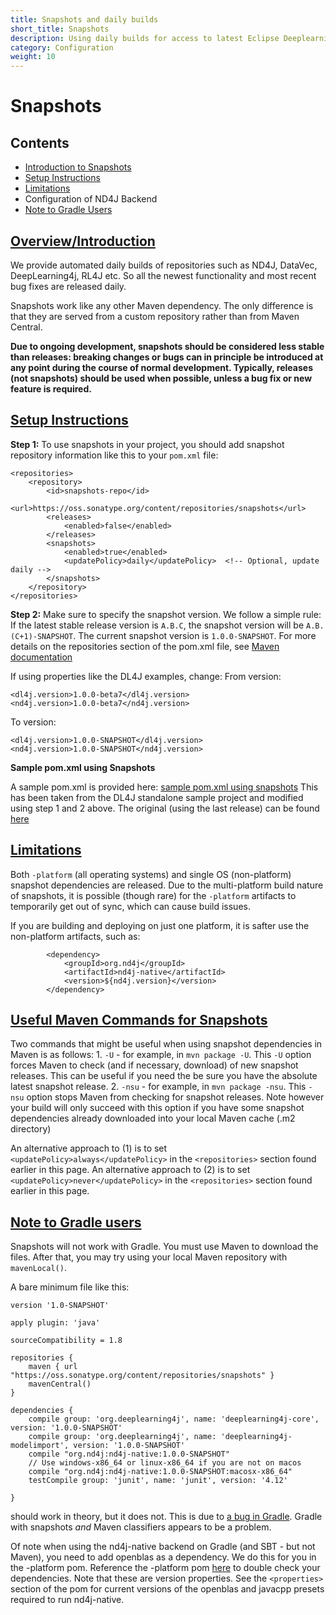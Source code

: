 ```yaml
---
title: Snapshots and daily builds
short_title: Snapshots
description: Using daily builds for access to latest Eclipse Deeplearning4j features.
category: Configuration
weight: 10
---
```


# Snapshots

## Contents

* [Introduction to Snapshots](config-snapshots.md#overview-introduction)
* [Setup Instructions](config-snapshots.md#setup-instructions)
* [Limitations](config-snapshots.md#limitations)
* Configuration of ND4J Backend
* [Note to Gradle Users](config-snapshots.md#note-to-gradle-users)

## [Overview/Introduction](config-snapshots.md)

We provide automated daily builds of repositories such as ND4J, DataVec, DeepLearning4j, RL4J etc. So all the newest functionality and most recent bug fixes are released daily.

Snapshots work like any other Maven dependency. The only difference is that they are served from a custom repository rather than from Maven Central.

**Due to ongoing development, snapshots should be considered less stable than releases: breaking changes or bugs can in principle be introduced at any point during the course of normal development. Typically, releases \(not snapshots\) should be used when possible, unless a bug fix or new feature is required.**

## [Setup Instructions](config-snapshots.md#setup-instructions)

**Step 1:** To use snapshots in your project, you should add snapshot repository information like this to your `pom.xml` file:

```markup
<repositories>
    <repository>
        <id>snapshots-repo</id>
        <url>https://oss.sonatype.org/content/repositories/snapshots</url>
        <releases>
            <enabled>false</enabled>
        </releases>
        <snapshots>
            <enabled>true</enabled>
            <updatePolicy>daily</updatePolicy>  <!-- Optional, update daily -->
        </snapshots>
    </repository>
</repositories>
```

**Step 2:** Make sure to specify the snapshot version. We follow a simple rule: If the latest stable release version is `A.B.C`, the snapshot version will be `A.B.(C+1)-SNAPSHOT`. The current snapshot version is `1.0.0-SNAPSHOT`. For more details on the repositories section of the pom.xml file, see [Maven documentation](https://maven.apache.org/settings.html#Repositories)

If using properties like the DL4J examples, change: From version:

```markup
<dl4j.version>1.0.0-beta7</dl4j.version>
<nd4j.version>1.0.0-beta7</nd4j.version>
```

To version:

```markup
<dl4j.version>1.0.0-SNAPSHOT</dl4j.version>
<nd4j.version>1.0.0-SNAPSHOT</nd4j.version>
```

**Sample pom.xml using Snapshots**

A sample pom.xml is provided here: [sample pom.xml using snapshots](https://gist.github.com/AlexDBlack/28b0c9a72bce562c8782be326a6e2aaa) This has been taken from the DL4J standalone sample project and modified using step 1 and 2 above. The original \(using the last release\) can be found [here](https://github.com/eclipse/deeplearning4j-examples/blob/master/standalone-sample-project/pom.xml)

## [Limitations](config-snapshots.md#limitations)

Both `-platform` \(all operating systems\) and single OS \(non-platform\) snapshot dependencies are released. Due to the multi-platform build nature of snapshots, it is possible \(though rare\) for the `-platform` artifacts to temporarily get out of sync, which can cause build issues.

If you are building and deploying on just one platform, it is safter use the non-platform artifacts, such as:

```markup
        <dependency>
            <groupId>org.nd4j</groupId>
            <artifactId>nd4j-native</artifactId>
            <version>${nd4j.version}</version>
        </dependency>
```

## [Useful Maven Commands for Snapshots](config-snapshots.md)

Two commands that might be useful when using snapshot dependencies in Maven is as follows: 1. `-U` - for example, in `mvn package -U`. This `-U` option forces Maven to check \(and if necessary, download\) of new snapshot releases. This can be useful if you need the be sure you have the absolute latest snapshot release. 2. `-nsu` - for example, in `mvn package -nsu`. This `-nsu` option stops Maven from checking for snapshot releases. Note however your build will only succeed with this option if you have some snapshot dependencies already downloaded into your local Maven cache \(.m2 directory\)

An alternative approach to \(1\) is to set `<updatePolicy>always</updatePolicy>` in the `<repositories>` section found earlier in this page. An alternative approach to \(2\) is to set `<updatePolicy>never</updatePolicy>` in the `<repositories>` section found earlier in this page.

## [Note to Gradle users](config-snapshots.md)

Snapshots will not work with Gradle. You must use Maven to download the files. After that, you may try using your local Maven repository with `mavenLocal()`.

A bare minimum file like this:

```text
version '1.0-SNAPSHOT'

apply plugin: 'java'

sourceCompatibility = 1.8

repositories {
    maven { url "https://oss.sonatype.org/content/repositories/snapshots" }
    mavenCentral()
}

dependencies {
    compile group: 'org.deeplearning4j', name: 'deeplearning4j-core', version: '1.0.0-SNAPSHOT'
    compile group: 'org.deeplearning4j', name: 'deeplearning4j-modelimport', version: '1.0.0-SNAPSHOT'
    compile "org.nd4j:nd4j-native:1.0.0-SNAPSHOT"
    // Use windows-x86_64 or linux-x86_64 if you are not on macos
    compile "org.nd4j:nd4j-native:1.0.0-SNAPSHOT:macosx-x86_64"
    testCompile group: 'junit', name: 'junit', version: '4.12'

}
```

should work in theory, but it does not. This is due to [a bug in Gradle](https://github.com/gradle/gradle/issues/2882). Gradle with snapshots _and_ Maven classifiers appears to be a problem.

Of note when using the nd4j-native backend on Gradle \(and SBT - but not Maven\), you need to add openblas as a dependency. We do this for you in the -platform pom. Reference the -platform pom [here](https://github.com/eclipse/deeplearning4j/blob/master/nd4j/nd4j-backends/nd4j-backend-impls/nd4j-native-platform/pom.xml#L19) to double check your dependencies. Note that these are version properties. See the `<properties>` section of the pom for current versions of the openblas and javacpp presets required to run nd4j-native.

